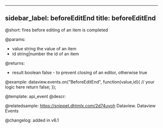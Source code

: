 
---
sidebar_label: beforeEditEnd
title: beforeEditEnd
---          

@short:
fires before editing of an item is completed

@params:
- value		string		the value of an item
- id		string|number		the id of an item

@returns:
- result	boolean		false - to prevent closing of an editor, otherwise true

@example:
dataview.events.on("BeforeEditEnd", function(value,id){
	// your logic here
    return false;
});


@template: api_event
@descr:


@relatedsample:
https://snippet.dhtmlx.com/2d74uyoh	Dataview. Dataview Events

@changelog: added in v6.1


